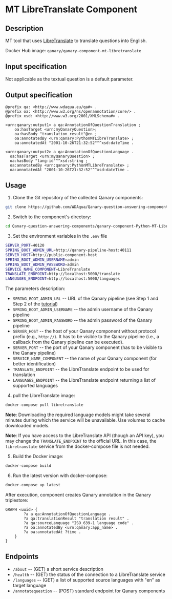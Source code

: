# MT LibreTranslate Component

## Description

MT tool that uses [LibreTranslate](https://libretranslate.com/) to translate questions into English.

Docker Hub image: `qanary/qanary-component-mt-libretranslate`

## Input specification

Not applicable as the textual question is a default parameter.

## Output specification

```ttl
@prefix qa: <http://www.wdaqua.eu/qa#> .
@prefix oa: <http://www.w3.org/ns/openannotation/core/> .
@prefix xsd: <http://www.w3.org/2001/XMLSchema#> .

<urn:qanary:output1> a qa:AnnotationOfQuestionTranslation ;
    oa:hasTarget <urn:myQanaryQuestion>; 
    oa:hasBody "translation_result"@en ;
    oa:annotatedBy <urn:qanary:PythonMTLibreTranslate> ;
    oa:annotatedAt "2001-10-26T21:32:52"^^xsd:dateTime .

<urn:qanary:output2> a qa:AnnotationOfQuestionLanguage .
  oa:hasTarget <urn:myQanaryQuestion> ; 
  oa:hasBody "lang-id"^^xsd:string ;
  oa:annotatedBy <urn:qanary:PythonMTLibreTranslate> ;
  oa:annotatedAt "2001-10-26T21:32:52"^^xsd:dateTime .
```

## Usage

1. Clone the Git repository of the collected Qanary components:

```bash
git clone https://github.com/WDAqua/Qanary-question-answering-components.git
```

2. Switch to the component's directory:

```bash
cd Qanary-question-answering-components/qanary-component-Python-MT-LibreTranslate
```

3. Set the environment variables in the `.env` file

```bash
SERVER_PORT=40120
SPRING_BOOT_ADMIN_URL=http://qanary-pipeline-host:40111
SERVER_HOST=http://public-component-host
SPRING_BOOT_ADMIN_USERNAME=admin
SPRING_BOOT_ADMIN_PASSWORD=admin
SERVICE_NAME_COMPONENT=LibreTranslate
TRANSLATE_ENDPOINT=http://localhost:5000/translate
LANGUAGES_ENDPOINT=http://localhost:5000/languages
```

The parameters description:

* `SPRING_BOOT_ADMIN_URL` -- URL of the Qanary pipeline (see Step 1 and Step 2 of the [tutorial](https://github.com/WDAqua/Qanary/wiki/Qanary-tutorial:-How-to-build-a-trivial-Question-Answering-pipeline))
* `SPRING_BOOT_ADMIN_USERNAME` -- the admin username of the Qanary pipeline
* `SPRING_BOOT_ADMIN_PASSWORD` -- the admin password of the Qanary pipeline
* `SERVER_HOST` -- the host of your Qanary component without protocol prefix (e.g., `http://`). It has to be visible to the Qanary pipeline (i.e., a callback from the Qanary pipeline can be executed).
* `SERVER_PORT` -- the port of your Qanary component (has to be visible to the Qanary pipeline)
* `SERVICE_NAME_COMPONENT` -- the name of your Qanary component (for better identification)
* `TRANSLATE_ENDPOINT` -- the LibreTranslate endpoint to be used for translation
* `LANGUAGES_ENDPOINT` -- the LibreTranslate endpoint returning a list of supported languages

4. pull the LibreTranslate image:

```bash
docker-compose pull libretranslate
```

**Note**: Downloading the required language models might take several minutes during which
the service will be unavailable. Use volumes to cache downloaded models.

**Note**: If you have access to the LibreTranslate API (though an API key), you may 
change the `TRANSLATE_ENDPOINT` to the official URL. In this case, the `libretranslate` service 
from the docker-compose file is not needed.

5. Build the Docker image: 

```bash
docker-compose build 
```

6. Run the latest version with docker-compose:

```bash
docker-compose up latest
```

After execution, component creates Qanary annotation in the Qanary triplestore:
```
GRAPH <uuid> {
        ?a a qa:AnnotationOfQuestionLanguage .
        ?a qa:translationResult "translation result" .
        ?a qa:sourceLanguage "ISO_639-1 language code" .
        ?a oa:annotatedBy <urn:qanary:app_name> .
        ?a oa:annotatedAt ?time .
    }
}
```

## Endpoints

* `/about` -- (GET) a short service description
* `/health` -- (GET) the status of the connection to a LibreTranslate service
* `/languages` -- (GET) a list of supported source languages with "en" as target language
* `/annotatequestion` -- (POST) standard endpoint for Qanary components
